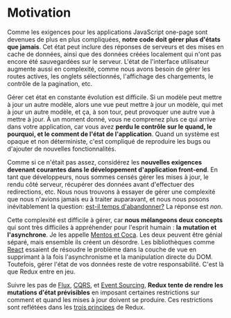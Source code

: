 # Motivation

Comme les exigences pour les applications JavaScript one-page sont devenues de plus en plus compliquées, **notre code doit gérer plus d'états que jamais**. Cet état peut inclure des réponses de serveurs et des mises en cache de données, ainsi que des données créées localement qui n'ont pas encore été sauvegardées sur le serveur. L'état de l'interface utilisateur augmente aussi en complexité, comme nous avons besoin de gérer les routes actives, les onglets sélectionnés, l'affichage des chargements, le contrôle de la pagination, etc.

Gérer cet état en constante évolution est difficile. Si un modèle peut mettre à jour un autre modèle, alors une vue peut mettre à jour un modèle, qui met à jour un autre modèle, et ça, à son tour, peut provoquer une autre vue à mettre à jour. À un moment donné, vous ne comprenez plus ce qui arrive dans votre application, car vous avez **perdu le contrôle sur le quand, le pourquoi, et le comment de l'état de l'application**. Quand un système est opaque et non déterministe, c'est compliqué de reproduire les bugs ou d'ajouter de nouvelles fonctionnalités.

Comme si ce n'était pas assez, considérez les **nouvelles exigences devenant courantes dans le développement d'application front-end**. En tant que développeurs, nous sommes censés gérer les mises à jour, le rendu côté serveur, récupérer des données avant d'effectuer des redirections, etc. Nous nous trouvons à essayer de gérer une complexité que nous n'avions jamais eu à traiter auparavant, et nous nous posons inévitablement la question: [est-il temps d'abandonner?](http://www.quirksmode.org/blog/archives/2015/07/stop_pushing_th.html) La réponse est _non_.

Cette complexité est difficile à gérer, car **nous mélangeons deux concepts** qui sont très difficiles à appréhender pour l'esprit humain : **la mutation et l'asynchrone**. Je les appelle [Mentos et Coca](https://en.wikipedia.org/wiki/Diet_Coke_and_Mentos_eruption). Les deux peuvent être génial séparé, mais ensemble ils créent un désordre. Les bibliothèques comme  [React](http://facebook.github.io/react) essaient de résoudre le problème dans la couche de vue en supprimant à la fois l'asynchronisme et la manipulation directe du DOM. Toutefois, gérer l'état de vos données reste de votre responsabilité. C'est là que Redux entre en jeu.

Suivre les pas de [Flux](http://facebook.github.io/flux), [CQRS](http://martinfowler.com/bliki/CQRS.html), et [Event Sourcing](http://martinfowler.com/eaaDev/EventSourcing.html), **Redux tente de rendre les mutations d'état prévisibles** en imposant certaines restrictions sur comment et quand les mises à jour doivent se produire. Ces restrictions sont reflétées dans les [trois principes](ThreePrinciples.md) de Redux.
